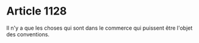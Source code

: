# Article 1128

Il n'y a que les choses qui sont dans le commerce qui puissent être l'objet des conventions.
